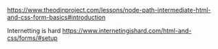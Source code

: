 https://www.theodinproject.com/lessons/node-path-intermediate-html-and-css-form-basics#introduction

Internetting is hard
https://www.internetingishard.com/html-and-css/forms/#setup